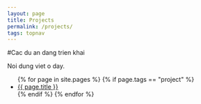 ```yaml
---
layout: page
title: Projects
permalink: /projects/
tags: topnav
---
```


#Cac du an dang trien khai

Noi dung viet o day.

<ul>
	{% for page in site.pages %}
	{% if page.tags == "project" %}
	<li><a href="{{ site.baseurl }}/{{ page.url }}">{{ page.title }}</a></li>
	{% endif %}
	{% endfor %}
</ul>
